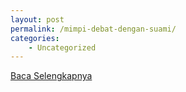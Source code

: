 ```yaml
---
layout: post
permalink: /mimpi-debat-dengan-suami/
categories:
    - Uncategorized
---
```


[Baca Selengkapnya](/03)